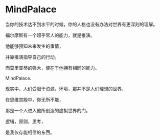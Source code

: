 ﻿# MindPalace

当你的技术达不到水平的时候，你的人格也没有办法对世界有更深刻的理解。

福尔摩斯有一个超乎常人的能力，就是推演。

他能够预知未来发生的事情，

并靠推演指导自己的行动。

而莫里亚蒂的强大，便在于他拥有相同的能力。

MindPalace.

现实中，人们受限于资源，环境，那并不是人们理想的世界，

在思维宫殿中，你无所不能，

那是一个人进入他所创造的虚拟世界的门。

逻辑，原则，思考，

是我仅存能相信的东西。